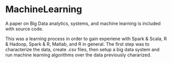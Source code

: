 # MachineLearning

A paper on Big Data analytics, systems, and machine learning is included with source code. 

This was a learning process in order to gain experiene with Spark & Scala, R & Hadoop, Spark & R, Matlab, and R in general.
The first step was to characterize the data, create .csv files, then setup a big data system and run machine learning algorithms over 
the data previously chararized.
